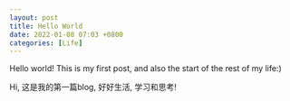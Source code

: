 ```yaml
---
layout: post
title: Hello World
date: 2022-01-08 07:03 +0800
categories: [Life]
---
```


Hello world! This is my first post, and also the start of the rest of my life:)


Hi, 这是我的第一篇blog, 好好生活, 学习和思考!
